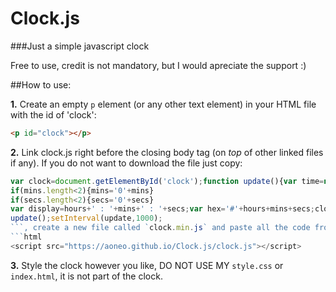 # Clock.js

###Just a simple javascript clock

Free to use, credit is not mandatory, but I would apreciate the support :)


##How to use:

**1.**
Create an empty ``p`` element (or any other text element) in your HTML file with the id of 'clock': 
```html
<p id="clock"></p>
```

**2.**
Link clock.js right before the closing body tag (on *top* of other linked files if any). If you do not want to download the file just copy:
```js
var clock=document.getElementById('clock');function update(){var time=new Date();var mins=time.getMinutes().toString();var secs=time.getSeconds().toString();var hours=time.getHours().toString();if(hours.length<2){hours='0'+hours}
if(mins.length<2){mins='0'+mins}
if(secs.length<2){secs='0'+secs}
var display=hours+' : '+mins+' : '+secs;var hex='#'+hours+mins+secs;clock.textContent=display;clock.style.color=hex}
update();setInterval(update,1000);
```, create a new file called `clock.min.js` and paste all the code from above into it. Otherwise you can just use 
```html
<script src="https://aoneo.github.io/Clock.js/clock.js"></script>
```
**3.**
Style the clock however you like, DO NOT USE MY `style.css` or `index.html`, it is not part of the clock.